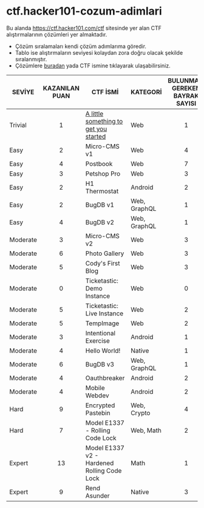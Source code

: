# ctf.hacker101-cozum-adimlari
Bu alanda https://ctf.hacker101.com/ctf sitesinde yer alan CTF alıştırmalarının çözümleri yer almaktadır.
<ul>
  <li>Çözüm sıralamaları kendi çözüm adımlarıma göredir.</li>
  <li>Tablo ise alıştırmaların seviyesi kolaydan zora doğru olacak şekilde sıralanmıştır.</li>
  <li>Çözümlere <a href="https://github.com/3rk1n/ctf.hackerone-cozum-adimlari/wiki">buradan</a> yada CTF ismine tıklayarak ulaşabilirsiniz.
</ul>

| SEVİYE | KAZANILAN PUAN | CTF İSMİ | KATEGORİ | BULUNMASI GEREKEN BAYRAK SAYISI |
|--------|:---:|----------|----------|:---:|
|Trivial|1|<a href="https://github.com/3rk1n/ctf.hackerone-cozum-adimlari/wiki/A-little-something-to-get-you-started">A little something to get you started</a>|Web|1
|Easy|2|Micro-CMS v1|Web|4
|Easy|4|Postbook|Web|7
|Easy|3|Petshop Pro|Web|3
|Easy|2|H1 Thermostat|Android|2
|Easy|2|BugDB v1|Web, GraphQL|1
|Easy|4|BugDB v2|Web, GraphQL|1
|Moderate|3|Micro-CMS v2|Web|3
|Moderate|6|Photo Gallery|Web|3
|Moderate|5|Cody's First Blog|Web|3
|Moderate|0|Ticketastic: Demo Instance|Web|0
|Moderate|5|Ticketastic: Live Instance|Web|2
|Moderate|5|TempImage|Web|2
|Moderate|3|Intentional Exercise|Android|1
|Moderate|4|Hello World!|Native|1
|Moderate|6|BugDB v3|Web, GraphQL|1
|Moderate|4|Oauthbreaker|Android|2
|Moderate|4|Mobile Webdev|Android|2
|Hard|9|Encrypted Pastebin|Web, Crypto|4
|Hard|7|Model E1337 - Rolling Code Lock|Web, Math|2
|Expert|13|Model E1337 v2 - Hardened Rolling Code Lock|Math|1
|Expert|9|Rend Asunder|Native|3
